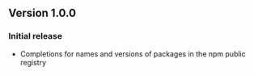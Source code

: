 ## Version 1.0.0

### Initial release

- Completions for names and versions of packages in the npm public registry
